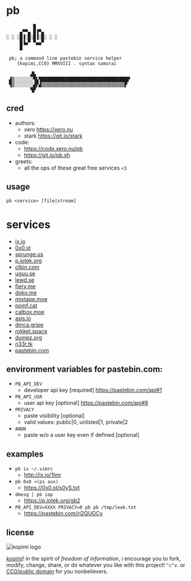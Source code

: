 # pb

```
          █
     ▄▀▀▄ █▐▀▄
░ ░ ░█▐░█░█▐░█░ ░ ░
     █▐▄▀ ▀▄▄▀
     █

 pb; a command line pastebin service helper
    {kopimi,CC0} MMXVIII . syntax samurai

         ▟▙
 ▟▒░░░░░░░▜▙▜████████████████████████████████▛
 ▜▒░░░░░░░▟▛▟▒▒▒▒▒▒▒▒▒▒▒▒▒▒▒▒▒▒▒▒▒▒▒▒▒▒▒▒▒▒▒▛
         ▜▛
```

## cred

- authors:
	- xero  <https://xero.nu>
	- stark <https://git.io/stark>
- code:
	- https://code.xero.nu/pb
	- https://git.io/pb.sh
- greets:
	- all the ops of these great free services `<3`

## usage

`pb <service> [file|stream]`

# services

- [ix.io](http://ix.io)
- [0x0.st](https://0x0.st)
- [sprunge.us](http://sprunge.us)
- [p.iotek.org](https://p.iotek.org)
- [clbin.com](https://clbin.com)
- [uguu.se](https://uguu.se)
- [lewd.se](https://lewd.se)
- [fiery.me](https://fiery.me)
- [doko.me](https://doko.me)
- [mixtape.moe](https://mixtape.moe)
- [pomf.cat](https://pomf.cat)
- [catbox.moe](https://catbox.moe)
- [asis.io](https://asis.io)
- [dmca.gripe](https://dmca.gripe)
- [rokket.space](https://rokket.space)
- [dumpz.org](https://dumpz.org)
- [n33r.tk](https://n33r.tk)
- [pastebin.com](https://pastebin.com)

## environment variables for pastebin.com:

- `PB_API_DEV`
	- developer api key [required] https://pastebin.com/api#1
- `PB_API_USR`
	- user api key [optional] https://pastebin.com/api#8
- `PRIVACY`
	- paste visibility [optional]
	- valid values: public|0, unlisted|1, private|2
- `ANON`
	- paste w/o a user key even if defined [optional]

## examples

- `pb ix ~/.vimrc`
	- http://ix.io/1lmr
- `pb 0x0 <(ps aux)`
	- https://0x0.st/s0yS.txt
- `dmesg | pb iop`
	- https://p.iotek.org/gb2
- `PB_API_DEV=XXXX PRIVACY=0 pb pb /tmp/leak.txt`
	- https://pastebin.com/ri2QUGCy

## license

![kopimi logo](https://gist.githubusercontent.com/xero/cbcd5c38b695004c848b73e5c1c0c779/raw/6b32899b0af238b17383d7a878a69a076139e72d/kopimi-sm.png)

[kopimi](https://kopimi.com)! in the spirit of _freedom of information_, i encourage you to fork, modify, change, share, or do whatever you like with this project! `^c^v`. or [CC0/public domain](https://creativecommons.org/publicdomain/zero/1.0/) for you nonbelievers.
